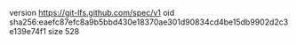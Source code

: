 version https://git-lfs.github.com/spec/v1
oid sha256:eaefc87efc8a9b5bbd430e18370ae301d90834cd4be15db9902d2c3e139e74f1
size 528

